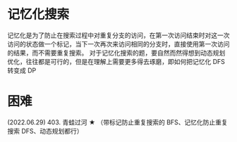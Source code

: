 # 记忆化搜索
记忆化是为了防止在搜索过程中对重复分支的访问，在第一次访问结束时对这一次访问的状态做一个标记，当下一次再次来访问相同的分支时，直接使用第一次访问的结果，而不需要重复搜索。
对于记忆化搜索的题，要自然而然得想到动态规划优化，往往都是可行的，但是在理解上需要更多得去琢磨，即如何把记忆化 DFS 转变成 DP

# 困难
(2022.06.29)
403. 青蛙过河 ★ （带标记防止重复搜索的 BFS、记忆化防止重复搜索 DFS、动态规划都行）